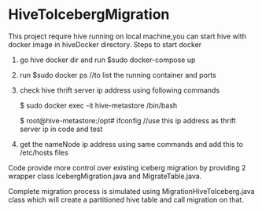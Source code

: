 # HiveToIcebergMigration

This project require hive running on local machine,you can start hive with docker image 
in hiveDocker directory.
Steps to start docker
1. go hive docker dir and run $sudo docker-compose up
2. run $sudo docker ps  //to list the running container and ports
3. check hive thrift server ip address using following commands

   $ sudo docker exec -it hive-metastore /bin/bash

   $ root@hive-metastore:/opt# ifconfig       //use this ip address as thrift server ip in code and test
4. get the nameNode ip address using same commands and add this to /etc/hosts files 


Code provide more control over existing iceberg migration by providing 2 wrapper class
IcebergMigration.java and MigrateTable.java.

Complete migration process is simulated using MigrationHiveToIceberg.java class
which will create a partitioned hive table and call migration on that.



